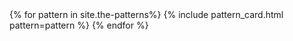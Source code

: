 ---
---
<head>
    <meta charset="UTF-8">
    <meta name="viewport" content="width=device-width, initial-scale=1.0">
    <title>Software Design Patterns Deck</title>
	<link rel="stylesheet" href="{{ '/assets/css/deck.css' | relative_url }}">
	<link rel="stylesheet" href="{{ '/assets/css/card.css' | relative_url }}">
</head>
<body>
    <div class="deck">
        {% for pattern in site.the-patterns%}
        {% include pattern_card.html pattern=pattern %}
        {% endfor %}
    </div>
</body>

